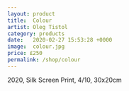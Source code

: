 ```yaml
---
layout: product
title:  Colour
artist: Oleg Tistol
category: products
date:   2020-02-27 15:53:28 +0000
image:  colour.jpg
price: £250
permalink: /shop/colour
---
```

2020, Silk Screen Print, 4/10, 30x20cm

